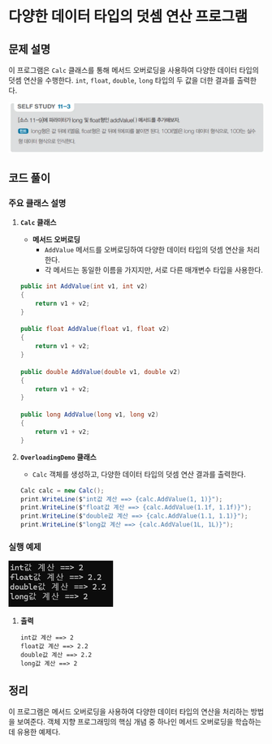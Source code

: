 # 다양한 데이터 타입의 덧셈 연산 프로그램

## 문제 설명

이 프로그램은 `Calc` 클래스를 통해 메서드 오버로딩을 사용하여 다양한 데이터 타입의 덧셈 연산을 수행한다. `int`, `float`, `double`, `long` 타입의 두 값을 더한 결과를 출력한다.

![alt text](image.png)

## 코드 풀이

### 주요 클래스 설명

1. **`Calc` 클래스**
   - **메서드 오버로딩**
     - `AddValue` 메서드를 오버로딩하여 다양한 데이터 타입의 덧셈 연산을 처리한다.
     - 각 메서드는 동일한 이름을 가지지만, 서로 다른 매개변수 타입을 사용한다.

   ```csharp
   public int AddValue(int v1, int v2)
   {
       return v1 + v2;
   }

   public float AddValue(float v1, float v2)
   {
       return v1 + v2;
   }

   public double AddValue(double v1, double v2)
   {
       return v1 + v2;
   }

   public long AddValue(long v1, long v2)
   {
       return v1 + v2;
   }
   ```

2. **`OverloadingDemo` 클래스**
   - `Calc` 객체를 생성하고, 다양한 데이터 타입의 덧셈 연산 결과를 출력한다.

   ```csharp
   Calc calc = new Calc();
   print.WriteLine($"int값 계산 ==> {calc.AddValue(1, 1)}");
   print.WriteLine($"float값 계산 ==> {calc.AddValue(1.1f, 1.1f)}");
   print.WriteLine($"double값 계산 ==> {calc.AddValue(1.1, 1.1)}");
   print.WriteLine($"long값 계산 ==> {calc.AddValue(1L, 1L)}");
   ```

### 실행 예제

![alt text](image-1.png)

1. **출력**
   ```
   int값 계산 ==> 2
   float값 계산 ==> 2.2
   double값 계산 ==> 2.2
   long값 계산 ==> 2
   ```

## 정리

이 프로그램은 메서드 오버로딩을 사용하여 다양한 데이터 타입의 연산을 처리하는 방법을 보여준다. 객체 지향 프로그래밍의 핵심 개념 중 하나인 메서드 오버로딩을 학습하는 데 유용한 예제다.